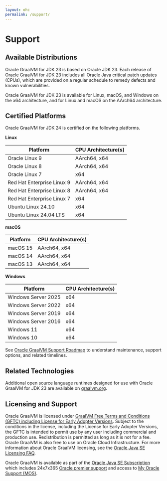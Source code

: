 ```yaml
---
layout: ohc
permalink: /support/
---
```


# Support

## Available Distributions

Oracle GraalVM for JDK 23 is based on Oracle JDK 23. 
Each release of Oracle GraalVM for JDK 23 includes all Oracle Java critical patch updates (CPUs), which are provided on a regular schedule to remedy defects and known vulnerabilities.

Oracle GraalVM for JDK 23 is available for Linux, macOS, and Windows on the x64 architecture, and for Linux and macOS on the AArch64 architecture.

## Certified Platforms

Oracle GraalVM for JDK 24 is certified on the following platforms.

**Linux**

| Platform                        | CPU Architecture(s) |
|---------------------------------|---------------------|
| Oracle Linux 9                  | AArch64, x64        |
| Oracle Linux 8                  | AArch64, x64        |
| Oracle Linux 7                  | x64                 |
| Red Hat Enterprise Linux 9      | AArch64, x64        |
| Red Hat Enterprise Linux 8      | AArch64, x64        |
| Red Hat Enterprise Linux 7      | x64                 |
| Ubuntu Linux 24.10              | x64                 |
| Ubuntu Linux 24.04 LTS          | x64                 |

**macOS**

| Platform | CPU Architecture(s) |
|----------|---------------------|
| macOS 15 | AArch64, x64        |
| macOS 14 | AArch64, x64        |
| macOS 13 | AArch64, x64        |

**Windows**

| Platform            | CPU Architecture(s) |
|---------------------|---------------------|
| Windows Server 2025 | x64                 |
| Windows Server 2022 | x64                 |
| Windows Server 2019 | x64                 |
| Windows Server 2016 | x64                 |
| Windows 11          | x64                 |
| Windows 10          | x64                 |

See [Oracle GraalVM Support Roadmap](https://docs.oracle.com/en/graalvm/support-roadmap.html) to understand maintenance, support options, and related timelines.

## Related Technologies

Additional open source language runtimes designed for use with Oracle GraalVM for JDK 23 are available on [graalvm.org](https://www.graalvm.org/reference-manual/languages/).

## Licensing and Support

Oracle GraalVM is licensed under [GraalVM Free Terms and Conditions (GFTC) including License for Early Adopter Versions](https://www.oracle.com/downloads/licenses/graal-free-license.html). 
Subject to the conditions in the license, including the License for Early Adopter Versions, the GFTC is intended to permit use by any user including commercial and production use. 
Redistribution is permitted as long as it is not for a fee. 
Oracle GraalVM is also free to use on Oracle Cloud Infrastructure. 
For more information about Oracle GraalVM licensing, see the [Oracle Java SE Licensing FAQ](https://www.oracle.com/java/technologies/javase/jdk-faqs.html#GraalVM-licensing).

Oracle GraalVM is available as part of the [Oracle Java SE Subscription](https://www.oracle.com/java/java-se-subscription/) which includes 24x7x365 [Oracle premier support](https://www.oracle.com/support/premier/) and access to [My Oracle Support (MOS)](https://www.oracle.com/support/).